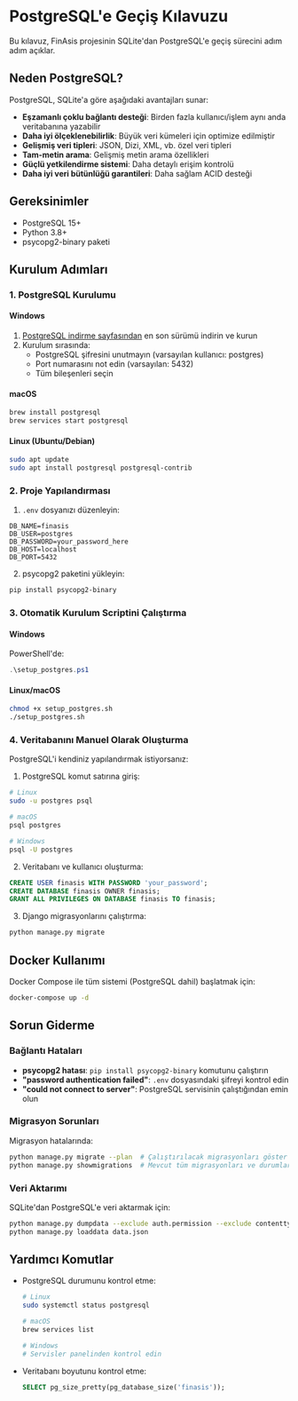 # PostgreSQL'e Geçiş Kılavuzu

Bu kılavuz, FinAsis projesinin SQLite'dan PostgreSQL'e geçiş sürecini adım adım açıklar.

## Neden PostgreSQL?

PostgreSQL, SQLite'a göre aşağıdaki avantajları sunar:

- **Eşzamanlı çoklu bağlantı desteği**: Birden fazla kullanıcı/işlem aynı anda veritabanına yazabilir
- **Daha iyi ölçeklenebilirlik**: Büyük veri kümeleri için optimize edilmiştir
- **Gelişmiş veri tipleri**: JSON, Dizi, XML, vb. özel veri tipleri
- **Tam-metin arama**: Gelişmiş metin arama özellikleri
- **Güçlü yetkilendirme sistemi**: Daha detaylı erişim kontrolü
- **Daha iyi veri bütünlüğü garantileri**: Daha sağlam ACID desteği

## Gereksinimler

- PostgreSQL 15+
- Python 3.8+
- psycopg2-binary paketi

## Kurulum Adımları

### 1. PostgreSQL Kurulumu

#### Windows

1. [PostgreSQL indirme sayfasından](https://www.postgresql.org/download/windows/) en son sürümü indirin ve kurun
2. Kurulum sırasında:
   - PostgreSQL şifresini unutmayın (varsayılan kullanıcı: postgres)
   - Port numarasını not edin (varsayılan: 5432)
   - Tüm bileşenleri seçin

#### macOS

```bash
brew install postgresql
brew services start postgresql
```

#### Linux (Ubuntu/Debian)

```bash
sudo apt update
sudo apt install postgresql postgresql-contrib
```

### 2. Proje Yapılandırması

1. `.env` dosyanızı düzenleyin:

```
DB_NAME=finasis
DB_USER=postgres
DB_PASSWORD=your_password_here
DB_HOST=localhost
DB_PORT=5432
```

2. psycopg2 paketini yükleyin:

```bash
pip install psycopg2-binary
```

### 3. Otomatik Kurulum Scriptini Çalıştırma

#### Windows

PowerShell'de:

```powershell
.\setup_postgres.ps1
```

#### Linux/macOS

```bash
chmod +x setup_postgres.sh
./setup_postgres.sh
```

### 4. Veritabanını Manuel Olarak Oluşturma

PostgreSQL'i kendiniz yapılandırmak istiyorsanız:

1. PostgreSQL komut satırına giriş:

```bash
# Linux
sudo -u postgres psql

# macOS
psql postgres

# Windows
psql -U postgres
```

2. Veritabanı ve kullanıcı oluşturma:

```sql
CREATE USER finasis WITH PASSWORD 'your_password';
CREATE DATABASE finasis OWNER finasis;
GRANT ALL PRIVILEGES ON DATABASE finasis TO finasis;
```

3. Django migrasyonlarını çalıştırma:

```bash
python manage.py migrate
```

## Docker Kullanımı

Docker Compose ile tüm sistemi (PostgreSQL dahil) başlatmak için:

```bash
docker-compose up -d
```

## Sorun Giderme

### Bağlantı Hataları

- **psycopg2 hatası**: `pip install psycopg2-binary` komutunu çalıştırın
- **"password authentication failed"**: `.env` dosyasındaki şifreyi kontrol edin
- **"could not connect to server"**: PostgreSQL servisinin çalıştığından emin olun

### Migrasyon Sorunları

Migrasyon hatalarında:

```bash
python manage.py migrate --plan  # Çalıştırılacak migrasyonları göster
python manage.py showmigrations  # Mevcut tüm migrasyonları ve durumlarını göster
```

### Veri Aktarımı

SQLite'dan PostgreSQL'e veri aktarmak için:

```bash
python manage.py dumpdata --exclude auth.permission --exclude contenttypes > data.json
python manage.py loaddata data.json
```

## Yardımcı Komutlar

- PostgreSQL durumunu kontrol etme:
  ```bash
  # Linux
  sudo systemctl status postgresql
  
  # macOS
  brew services list
  
  # Windows
  # Servisler panelinden kontrol edin
  ```

- Veritabanı boyutunu kontrol etme:
  ```sql
  SELECT pg_size_pretty(pg_database_size('finasis'));
  ``` 